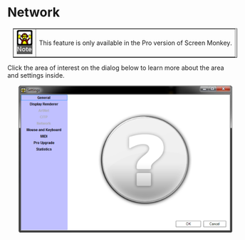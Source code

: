 <h1>Network</h1>
<div>
<table style="margin-left: 12px;" cellspacing="0" border="1">
	<col>
	<col>
	<tr>
		<td><img src="../../../images/Noteimage.png" alt="" style="border: none;" border="0"></td>
		<td>This feature is only available in the Pro version of Screen 
		 Monkey.</td>
	</tr>
</table>
</div>
<p>Click the area of interest on the dialog below to learn more about the 
 area and settings inside.</p>
<p class="rvps2" style="margin-left: 24px;"><img alt="" src="../../../images/BlankSettings.png" usemap="#MAP417525859" style="margin-top: 1px; 
												 margin-bottom: 1px; margin-left: 1px; 
												 margin-right: 1px;" border="0">
<map id="MAP417525859" name="MAP417525859">
<area shape="rect" coords="6, 25, 133, 39" href="General.md" alt="">
<area shape="rect" coords="6, 41, 133, 57" href="DisplayRenderer.md" alt="">
<area shape="rect" coords="6, 59, 133, 75" href="Artnet.md" alt="">
<area shape="rect" coords="6, 59, 133, 75" href="Artnet.md" alt="">
<area shape="rect" coords="6, 77, 133, 93" href="CITP.md" alt="">
<area shape="rect" coords="6, 95, 133, 111" href="Network.md" alt="">
<area shape="rect" coords="6, 112, 133, 128" href="MouseandKeyboard.md" alt="">
<area shape="rect" coords="6, 130, 133, 146" href="MIDI.md" alt="">
<area shape="rect" coords="6, 147, 133, 163" href="ProUpgrade.md" alt="">
<area shape="rect" coords="6, 165, 133, 181" href="Statistics.md" alt="">
</map> </p>

